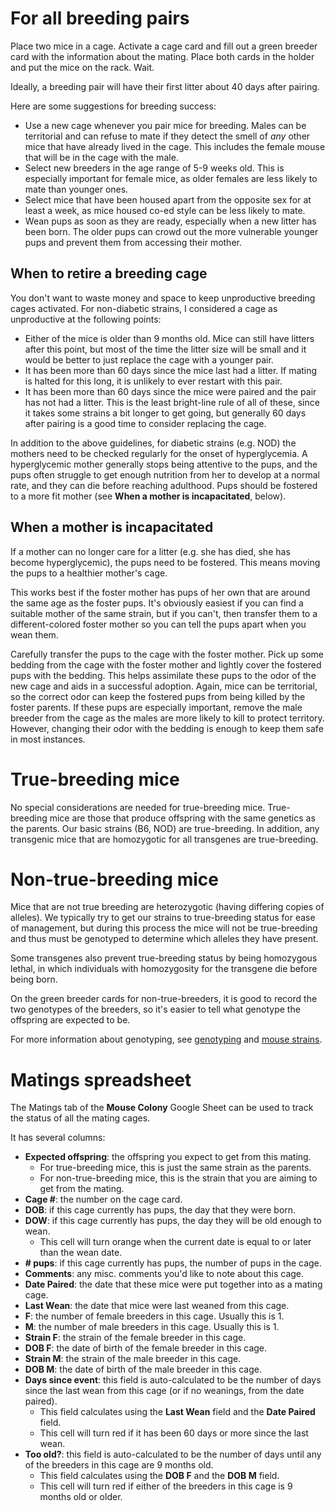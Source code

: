 <!-- TITLE: Mouse Breeding -->

# For all breeding pairs
Place two mice in a cage. Activate a cage card and fill out a green breeder card with the information about the mating. Place both cards in the holder and put the mice on the rack. Wait.

Ideally, a breeding pair will have their first litter about 40 days after pairing. 

Here are some suggestions for breeding success:
* Use a new cage whenever you pair mice for breeding. Males can be territorial and can refuse to mate if they detect the smell of *any* other mice that have already lived in the cage. This includes the female mouse that will be in the cage with the male.
* Select new breeders in the age range of 5-9 weeks old. This is especially important for female mice, as older females are less likely to mate than younger ones.
* Select mice that have been housed apart from the opposite sex for at least a week, as mice housed co-ed style can be less likely to mate.
* Wean pups as soon as they are ready, especially when a new litter has been born. The older pups can crowd out the more vulnerable younger pups and prevent them from accessing their mother.

## When to retire a breeding cage
You don't want to waste money and space to keep unproductive breeding cages activated. For non-diabetic strains, I considered a cage as unproductive at the following points:
* Either of the mice is older than 9 months old. Mice can still have litters after this point, but most of the time the litter size will be small and it would be better to just replace the cage with a younger pair.
* It has been more than 60 days since the mice last had a litter. If mating is halted for this long, it is unlikely to ever restart with this pair.
* It has been more than 60 days since the mice were paired and the pair has not had a litter. This is the least bright-line rule of all of these, since it takes some strains a bit longer to get going, but generally 60 days after pairing is a good time to consider replacing the cage.

In addition to the above guidelines, for diabetic strains (e.g. NOD) the mothers need to be checked regularly for the onset of hyperglycemia. A hyperglycemic mother generally stops being attentive to the pups, and the pups often struggle to get enough nutrition from her to develop at a normal rate, and they can die before reaching adulthood. Pups should be fostered to a more fit mother (see **When a mother is incapacitated**, below).

## When a mother is incapacitated
If a mother can no longer care for a litter (e.g. she has died, she has become hyperglycemic), the pups need to be fostered. This means moving the pups to a healthier mother's cage. 

This works best if the foster mother has pups of her own that are around the same age as the foster pups. It's obviously easiest if you can find a suitable mother of the same strain, but if you can't, then transfer them to a different-colored foster mother so you can tell the pups apart when you wean them.

Carefully transfer the pups to the cage with the foster mother. Pick up some bedding from the cage with the foster mother and lightly cover the fostered pups with the bedding. This helps assimilate these pups to the odor of the new cage and aids in a successful adoption. Again, mice can be territorial, so the correct odor can keep the fostered pups from being killed by the foster parents. If these pups are especially important, remove the male breeder from the cage as the males are more likely to kill to protect territory. However, changing their odor with the bedding is enough to keep them safe in most instances.
# True-breeding mice
No special considerations are needed for true-breeding mice. True-breeding mice are those that produce offspring with the same genetics as the parents. Our basic strains (B6, NOD) are true-breeding. In addition, any transgenic mice that are homozygotic for all transgenes are true-breeding.
# Non-true-breeding mice
Mice that are not true breeding are heterozygotic (having differing copies of alleles). We typically try to get our strains to true-breeding status for ease of management, but during this process the mice will not be true-breeding and thus must be genotyped to determine which alleles they have present.

Some transgenes also prevent true-breeding status by being homozygous lethal, in which individuals with homozygosity for the transgene die before being born.

On the green breeder cards for non-true-breeders, it is good to record the two genotypes of the breeders, so it's easier to tell what genotype the offspring are expected to be.

For more information about genotyping, see [genotyping](/mouses/genotyping) and [mouse strains](/mouses/mouse-strains).
# Matings spreadsheet
The Matings tab of the **Mouse Colony** Google Sheet can be used to track the status of all the mating cages. 

It has several columns:
* **Expected offspring**: the offspring you expect to get from this mating.
  *  For true-breeding mice, this is just the same strain as the parents.
  *  For non-true-breeding mice, this is the strain that you are aiming to get from the mating.
* **Cage #**: the number on the cage card.
* **DOB**: if this cage currently has pups, the day that they were born.
* **DOW**: if this cage currently has pups, the day they will be old enough to wean.
  * This cell will turn orange when the current date is equal to or later than the wean date.
* **# pups**: if this cage currently has pups, the number of pups in the cage.
* **Comments**: any misc. comments you'd like to note about this cage.
* **Date Paired**: the date that these mice were put together into as a mating cage.
* **Last Wean**: the date that mice were last weaned from this cage.
* **F**: the number of female breeders in this cage. Usually this is 1.
* **M**: the number of male breeders in this cage. Usually this is 1.	
* **Strain F**: the strain of the female breeder in this cage.	
* **DOB F**: the date of birth of the female breeder in this cage.	
* **Strain M**: the strain of the male breeder in this cage.
* **DOB M**: the date of birth of the male breeder in this cage.
* **Days since event**: this field is auto-calculated to be the number of days since the last wean from this cage (or if no weanings, from the date paired).
  * This field calculates using the **Last Wean** field and the **Date Paired** field.
  * This cell will turn red if it has been 60 days or more since the last wean.
* **Too old?**: this field is auto-calculated to be the number of days until any of the breeders in this cage are 9 months old.
  * This field calculates using the **DOB F** and the **DOB M** field.
  * This cell will turn red if either of the breeders in this cage is 9 months old or older.
